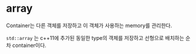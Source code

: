 # array

Container는 다른 객체를 저장하고 이 객체가 사용하는 memory를 관리한다.

`std::array` 는 c++11에 추가된 동일한 type의 객체를 저장하고 선형으로 배치하는 순차 container이다.
